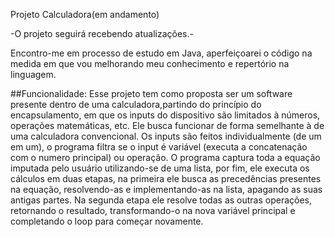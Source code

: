 Projeto Calculadora(em andamento)

-O projeto seguirá recebendo atualizações.-

Encontro-me em processo de estudo em Java, aperfeiçoarei o código na medida em que vou melhorando meu conhecimento e repertório na linguagem.

##Funcionalidade:
Esse projeto tem como proposta ser um software presente dentro de uma calculadora,partindo do princípio do encapsulamento, em que os inputs do dispositivo são limitados à números, operações matemáticas, etc. Ele busca funcionar de forma semelhante à de uma calculadora convencional. Os inputs são feitos individualmente (de um em um), o programa filtra se o input é variável (executa a concatenação com o numero principal) ou operação. O programa captura toda a equação imputada pelo usuário utilizando-se de uma lista, por fim, ele executa os cálculos em duas etapas, na primeira ele busca as precedências presentes na equação, resolvendo-as e implementando-as na lista, apagando as suas antigas partes. Na segunda etapa ele resolve todas as outras operações, retornando o resultado, transformando-o na nova variável principal e completando o loop para começar novamente.
